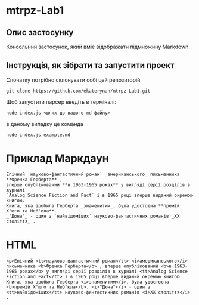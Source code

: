 # mtrpz-Lab1

## Опис застосунку
Консольний застосунок, який вміє відображати підмножину Markdown.

## Інструкція, як зібрати та запустити проект
Спочатку потрібно склонувати собі цей репозиторій
```
git clone https://github.com/ekaterynah/mtrpz-Lab1.git
```
Щоб запустити парсер введіть в терміналі:
```
node index.js <шлях до вашого md файлу>
```
в даному випадку це команда
```
node index.js example.md
```

# Приклад Маркдаун
```
Епічний `науково-фантастичний роман` _американського_ письменника **Френка Герберта** ,
вперше опублікований **в 1963-1965 роках** у вигляді серії розділів в журналі
`Analog Science Fiction and Fact` і в 1965 році вперше виданий окремою книгою.
Книга, яка зробила Герберта _знаменитим_, була удостоєна **премій Х'юго та Неб'юла**.
_"Дюна"_ - один з `найвідоміших` науково-фантастичних романів _XX століття_ .
```

# HTML
```
<p>Епічний <tt>науково-фантастичний роман</tt> <i>американського</i> письменника <b>Френка Герберта</b> , вперше опублікований <b>в 1963-1965 роках</b> у вигляді серії розділів в журналі <tt>Analog Science Fiction and Fact</tt> і в 1965 році вперше виданий окремою книгою. Книга, яка зробила Герберта <i>знаменитим</i>, була удостоєна <b>премій Х'юго та Неб'юла</b>. <i>"Дюна"</i> - один з <tt>найвідоміших</tt> науково-фантастичних романів <i>XX століття</i> . 
```
